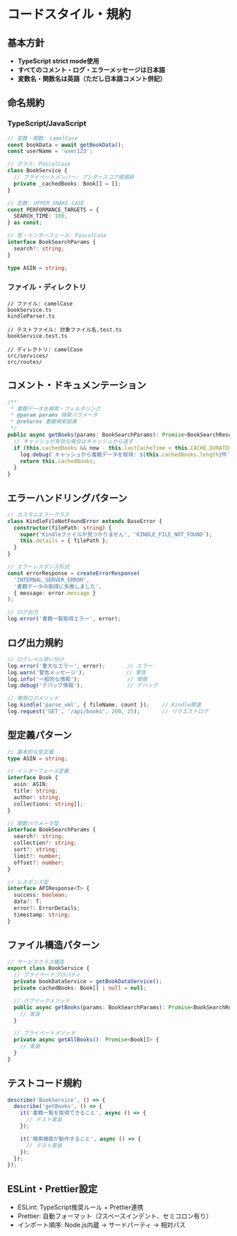# コードスタイル・規約

## 基本方針
- **TypeScript strict mode使用**
- **すべてのコメント・ログ・エラーメッセージは日本語**
- **変数名・関数名は英語（ただし日本語コメント併記）**

## 命名規約
### TypeScript/JavaScript
```typescript
// 変数・関数: camelCase
const bookData = await getBookData();
const userName = 'user123';

// クラス: PascalCase
class BookService {
  // プライベートメンバー: アンダースコア接頭辞
  private _cachedBooks: Book[] = [];
}

// 定数: UPPER_SNAKE_CASE
const PERFORMANCE_TARGETS = {
  SEARCH_TIME: 100,
} as const;

// 型・インターフェース: PascalCase
interface BookSearchParams {
  search?: string;
}

type ASIN = string;
```

### ファイル・ディレクトリ
```
// ファイル: camelCase
bookService.ts
kindleParser.ts

// テストファイル: 対象ファイル名.test.ts
bookService.test.ts

// ディレクトリ: camelCase
src/services/
src/routes/
```

## コメント・ドキュメンテーション
```typescript
/**
 * 書籍データを検索・フィルタリング
 * @param params 検索パラメータ
 * @returns 書籍検索結果
 */
public async getBooks(params: BookSearchParams): Promise<BookSearchResult> {
  // キャッシュが有効な場合はキャッシュから返す
  if (this.cachedBooks && now - this.lastCacheTime < this.CACHE_DURATION) {
    log.debug(`キャッシュから書籍データを取得: ${this.cachedBooks.length}件`);
    return this.cachedBooks;
  }
}
```

## エラーハンドリングパターン
```typescript
// カスタムエラークラス
class KindleFileNotFoundError extends BaseError {
  constructor(filePath: string) {
    super('Kindleファイルが見つかりません', 'KINDLE_FILE_NOT_FOUND');
    this.details = { filePath };
  }
}

// エラーレスポンス形式
const errorResponse = createErrorResponse(
  'INTERNAL_SERVER_ERROR',
  '書籍データの取得に失敗しました',
  { message: error.message }
);

// ログ出力
log.error('書籍一覧取得エラー', error);
```

## ログ出力規約
```typescript
// ログレベル使い分け
log.error('重大なエラー', error);       // エラー
log.warn('警告メッセージ');             // 警告
log.info('一般的な情報');               // 情報
log.debug('デバッグ情報');              // デバッグ

// 専用ログメソッド
log.kindle('parse_xml', { fileName, count });    // Kindle関連
log.request('GET', '/api/books', 200, 25);       // リクエストログ
```

## 型定義パターン
```typescript
// 基本的な型定義
type ASIN = string;

// インターフェース定義
interface Book {
  asin: ASIN;
  title: string;
  author: string;
  collections: string[];
}

// 関数パラメータ型
interface BookSearchParams {
  search?: string;
  collection?: string;
  sort?: string;
  limit?: number;
  offset?: number;
}

// レスポンス型
interface APIResponse<T> {
  success: boolean;
  data?: T;
  error?: ErrorDetails;
  timestamp: string;
}
```

## ファイル構造パターン
```typescript
// サービスクラス構造
export class BookService {
  // プライベートプロパティ
  private bookDataService = getBookDataService();
  private cachedBooks: Book[] | null = null;

  // パブリックメソッド
  public async getBooks(params: BookSearchParams): Promise<BookSearchResult> {
    // 実装
  }

  // プライベートメソッド
  private async getAllBooks(): Promise<Book[]> {
    // 実装
  }
}
```

## テストコード規約
```typescript
describe('BookService', () => {
  describe('getBooks', () => {
    it('書籍一覧を取得できること', async () => {
      // テスト実装
    });

    it('検索機能が動作すること', async () => {
      // テスト実装
    });
  });
});
```

## ESLint・Prettier設定
- ESLint: TypeScript推奨ルール + Prettier連携
- Prettier: 自動フォーマット（2スペースインデント、セミコロン有り）
- インポート順序: Node.js内蔵 → サードパーティ → 相対パス